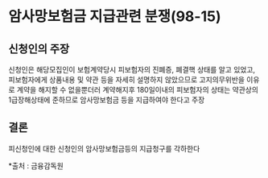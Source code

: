 # 암사망보험금 지급관련 분쟁(98-15)

## 신청인의 주장

신청인은 해당모집인이 보험계약당시 피보험자의 진폐증, 폐결핵 상태를 알고 있었고, 피보험자에게 상품내용 및 약관 등을 자세히 설명하지 않았으므로 고지의무위반을 이유로 계약을 해지할 수 없을뿐더러 계약해지후 180일이내의 피보험자의 상태는 약관상의 1급장해상태에 준하므로 암사망보험금 등을 지급하여야 한다고 주장

## 결론

피신청인에 대한 신청인의 암사망보험금등의 지급청구를 각하한다


*출처 : 금융감독원